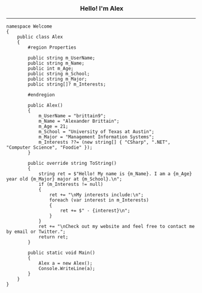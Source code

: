 <h3 align="center"><img src = ""> Hello! I'm Alex</h3>

---

    namespace Welcome
    {
        public class Alex
        {
            #region Properties

            public string m_UserName;
            public string m_Name;
            public int m_Age;
            public string m_School;
            public string m_Major;
            public string[]? m_Interests;

            #endregion

            public Alex()
            {
                m_UserName = "brittain9";
                m_Name = "Alexander Brittain";
                m_Age = 21;
                m_School = "University of Texas at Austin";
                m_Major = "Management Information Systems";
                m_Interests ??= (new string[] { "CSharp", ".NET", "Computer Science", "Foodie" });
            }

            public override string ToString()
            {
                string ret = $"Hello! My name is {m_Name}. I am a {m_Age} year old {m_Major} major at {m_School}.\n";
                if (m_Interests != null)
                {
                    ret += "\nMy interests include:\n";
                    foreach (var interest in m_Interests)
                    {
                        ret += $" - {interest}\n";
                    }
                }
                ret += "\nCheck out my website and feel free to contact me by email or Twitter.";
                return ret;
            }

            public static void Main()
            {
                Alex a = new Alex();
                Console.WriteLine(a);
            }
        }
    }
